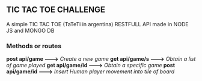 ## TIC TAC TOE CHALLENGE

A simple TIC TAC TOE (TaTeTi in argentina) RESTFULL API made in NODE JS and MONGO DB

### Methods or routes

**post api/game    --->** *Create a new game*
**get  api/game/s  --->** *Obtain a list of game played*
**get  api/game/id --->** *Obtain a specific game*
**post api/game/id --->** *Insert Human player movement into tile of board*
